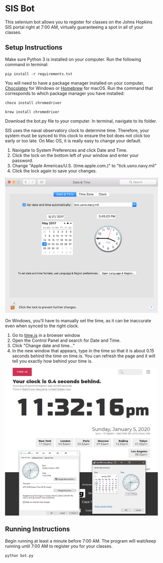 # SIS Bot #

This selenium bot allows you to register for classes on the Johns Hopkins SIS portal right at 7:00 AM, virtually guaranteeing a spot in all of your classes.

## Setup Instructions ##
Make sure Python 3 is installed on your computer. Run the following command in terminal:

    pip install -r requirements.txt

You will need to have a package manager installed on your computer, [Chocolatey](https://chocolatey.org/) for Windows or [Homebrew](https://brew.sh/) for macOS. Run the command that corresponds to which package manager you have installed:

    choco install chromedriver
<!-- -->
    brew install chromedriver

Download the bot.py file to your computer. In terminal, navigate to its folder. 

SIS uses the naval observatory clock to determine time. Therefore, your system must be synced to this clock to ensure the bot does not click too early or too late. On Mac OS, it is really easy to change your default. 

1. Navigate to System Preferences and click Date and Time. 
2. Click the lock on the bottom left of your window and enter your password. 
3. Change "Apple Americas/U.S. (time.apple.com.)" to "tick.usno.navy.mil"
4. Click the lock again to save your changes. 

![time instructions](./time_instruct.png "macOS")

On Windows, you'll have to manually set the time, as it can be inaccurate even when synced to the right clock.

1. Go to [time.is](https://www.time.is/) in a browser window
2. Open the Control Panel and search for Date and Time.
3. Click "Change date and time..."
4. In the new window that appears, type in the time so that it is about 0.15 seconds behind the time on time.is. You can refresh the page and it will tell you exactly how behind your time is.

![time instructions](./time_instruct2.png "Windows")

## Running Instructions ##
Begin running at least a minute before 7:00 AM. The program will wait/keep running until 7:00 AM to register you for your classes. 

    python bot.py
